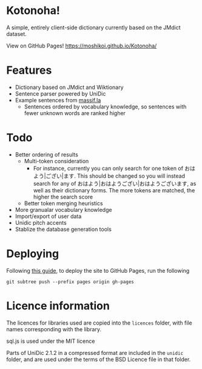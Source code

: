 # Kotonoha!

A simple, entirely client-side dictionary currently based on the JMdict dataset.

View on GitHub Pages! https://moshikoi.github.io/Kotonoha/

# Features

 - Dictionary based on JMdict and Wiktionary
 - Sentence parser powered by UniDic
 - Example sentences from [massif.la](http://massif.la/ja)
    - Sentences ordered by vocabulary knowledge, so sentences with fewer unknown words are ranked higher 

# Todo

 - Better ordering of results
    - Multi-token consideration
       - For instance, currently you can only search for one token of おはよう|ござい|ます.
         This should be changed so you will instead search for any of おはよう|おはようござい|おはようございます, as well as their dictionary forms.
         The more tokens are matched, the higher the search score
    - Better token merging heuristics
 - More granualar vocabulary knowledge
 - Import/export of user data
 - Unidic pitch accents
 - Stablize the database generation tools

# Deploying

Following [this guide](https://gist.github.com/cobyism/4730490), to deploy the site to GitHub Pages, run the following

```
git subtree push --prefix pages origin gh-pages
```

# Licence information

The licences for libraries used are copied into the `licences` folder, with file names corresponding with the library.

sql.js is used under the MIT licence

Parts of UniDic 2.1.2 in a compressed format are included in the `unidic` folder, and are used under the terms of the BSD Licence file in that folder.